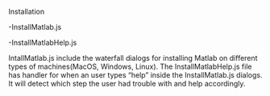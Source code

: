 Installation

-InstallMatlab.js 

-InstallMatlabHelp.js 

IntallMatlab.js include the waterfall dialogs for installing Matlab on different types of machines(MacOS, Windows, Linux). The InstallMatlabHelp.js file has handler for when an user types “help” inside the InstallMatlab.js dialogs. It will detect which step the user had trouble with and help accordingly.

